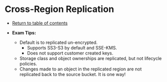 # Cross-Region Replication

* [Return to table of contents](../../../README.md)

* **Exam Tips:**
  * Default is to replicated un-encrypted.
    * Supports SS3-S3 by default and SSE-KMS.
    * Does not support customer created keys.
  * Storage class and object ownerships are replicated, but not lifecycle policies.
  * Changes made to an object in the replicated region are not replicated back to the source bucket. It is one way!
